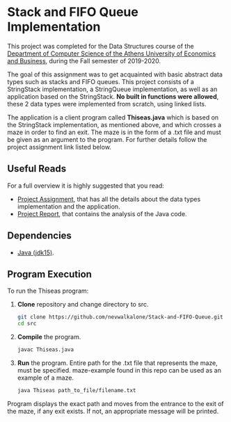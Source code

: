 # Stack and FIFO Queue Implementation

This project was completed for the Data Structures course of the [Department of Computer Science of the Athens University of Economics and Business](https://www.dept.aueb.gr/el/cs), during the Fall semester of 2019-2020.

The goal of this assignment was to get acquainted with basic abstract data types such as stacks and FIFO queues. This project consists of a StringStack implementation, a StringQueue implementation, as well as an application based on the StringStack. **No built in functions were allowed**, these 2 data types were implemented from scratch, using linked lists.

The application is a client program called **Thiseas.java** which is based on the StringStack implementation, as mentioned above, and which crosses a maze in order to find an exit. The maze is in the form of a .txt file and must be given as an argument to the program. For further details follow the project assignment link listed below.

## Useful Reads

For a full overview it is highly suggested that you read:

- [Project Assignment](https://github.com/nevwalkalone/Stack-and-FIFO-Queue/blob/main/announcement-report/project-announcement.pdf), that has all the details about the data types implementation and the application.
- [Project Report](https://github.com/nevwalkalone/Stack-and-FIFO-Queue/blob/main/announcement-report/project1-report.pdf), that contains the analysis of the Java code.

## Dependencies

- [Java (jdk15)](https://www.oracle.com/java/technologies/javase/jdk15-archive-downloads.html).

## Program Execution

To run the Thiseas program:

1. **Clone** repository and change directory to src.

   ```bash
   git clone https://github.com/nevwalkalone/Stack-and-FIFO-Queue.git
   cd src
   ```

2. **Compile** the program.

   ```bash
   javac Thiseas.java
   ```

3. **Run** the program. Entire path for the .txt file that represents the maze, must be specified. maze-example found in this repo can be used as an example of a maze.

   ```bash
   java Thiseas path_to_file/filename.txt
   ```

Program displays the exact path and moves from the entrance to the exit of the maze, if any exit exists. If not, an appropriate message will be printed.
